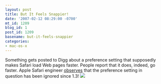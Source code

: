 ```yaml
---
layout: post
title: But It Feels Snappier!
date: '2007-02-12 08:29:00 -0700'
mt_id: 1209
blog_id: 1
post_id: 1209
basename: but-it-feels-snappier
categories:
- mac-os-x
---
```

Something gets posted to Digg about a preference setting that supposedly makes Safari load Web pages faster. People report that it does, indeed, go faster. Apple Safari engineer <a href="http://webkit.org/blog/?p=94">observes</a> that the preference setting in question has been ignored since 1.3! <img src="http://bbrown.info/emoticons/smile.png" border="0" />
